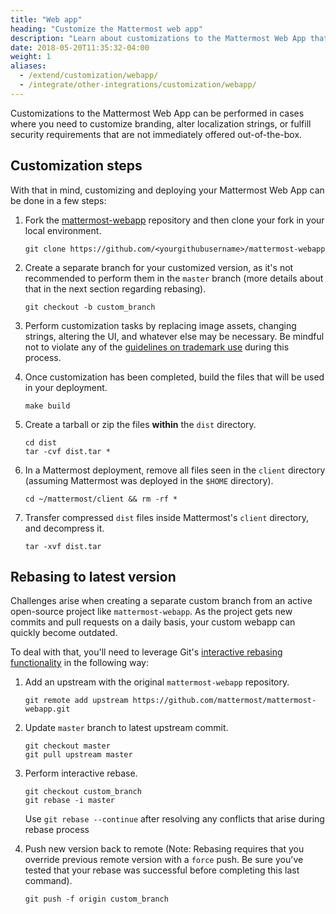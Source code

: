 ```yaml
---
title: "Web app"
heading: "Customize the Mattermost web app"
description: "Learn about customizations to the Mattermost Web App that can be performed when you need to customized branding, functionality or security."
date: 2018-05-20T11:35:32-04:00
weight: 1
aliases:
  - /extend/customization/webapp/
  - /integrate/other-integrations/customization/webapp/
---
```


Customizations to the Mattermost Web App can be performed in cases where you need to customize branding, alter localization strings, or fulfill security requirements that are not immediately offered out-of-the-box.  
  
## Customization steps 
With that in mind, customizing and deploying your Mattermost Web App can be done in a few steps:  

1. Fork the [mattermost-webapp](https://github.com/mattermost/mattermost-webapp) repository and then clone your fork in your local environment.
   
    ```shell
    git clone https://github.com/<yourgithubusername>/mattermost-webapp
    ```

2. Create a separate branch for your customized version, as it's not recommended to perform them in the `master` branch (more details about that in the next section regarding rebasing).
   
    ```shell
    git checkout -b custom_branch
    ```
   
3. Perform customization tasks by replacing image assets, changing strings, altering the UI, and whatever else may be necessary. Be mindful not to violate any of the [guidelines on trademark use](https://mattermost.com/trademark-standards-of-use/) during this process.

4. Once customization has been completed, build the files that will be used in your deployment.

    ```shell
    make build
    ```

5. Create a tarball or zip the files __within__ the `dist` directory.

    ```shell
    cd dist
    tar -cvf dist.tar *
    ```

6. In a Mattermost deployment, remove all files seen in the `client` directory (assuming Mattermost was deployed in the `$HOME` directory).
   
    ```shell
    cd ~/mattermost/client && rm -rf *
    ```

7. Transfer compressed `dist` files inside Mattermost's `client` directory, and decompress it.

    ```shell
    tar -xvf dist.tar
    ```

## Rebasing to latest version
Challenges arise when creating a separate custom branch from an active open-source project like `mattermost-webapp`. As the project gets new commits and pull requests on a daily basis, your custom webapp can quickly become outdated.

To deal with that, you'll need to leverage Git's [interactive rebasing functionality](https://git-scm.com/docs/git-rebase#_interactive_mode) in the following way:

1. Add an upstream with the original `mattermost-webapp` repository.

    ```shell
    git remote add upstream https://github.com/mattermost/mattermost-webapp.git
    ```

2. Update `master` branch to latest upstream commit.

    ```shell
    git checkout master
    git pull upstream master
    ```

3. Perform interactive rebase.

    ```shell
    git checkout custom_branch  
    git rebase -i master
    ```

    Use `git rebase --continue` after resolving any conflicts that arise during rebase process

4. Push new version back to remote (Note: Rebasing requires that you override previous remote version with a `force` push. Be sure you've tested that your rebase was successful before completing this last command).
   
    ```shell
    git push -f origin custom_branch  
    ```
